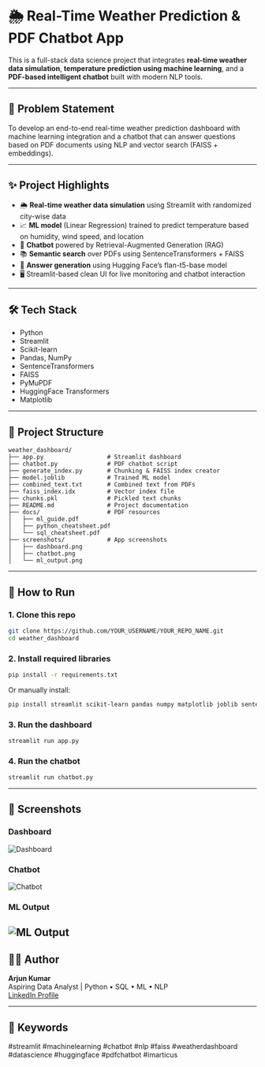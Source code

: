 
# 🌦️ Real-Time Weather Prediction & PDF Chatbot App

This is a full-stack data science project that integrates **real-time weather data simulation**, **temperature prediction using machine learning**, and a **PDF-based intelligent chatbot** built with modern NLP tools.

---

## 🧩 Problem Statement

To develop an end-to-end real-time weather prediction dashboard with machine learning integration and a chatbot that can answer questions based on PDF documents using NLP and vector search (FAISS + embeddings).

---

## ✨ Project Highlights

- 🌦️ **Real-time weather data simulation** using Streamlit with randomized city-wise data
- 📈 **ML model** (Linear Regression) trained to predict temperature based on humidity, wind speed, and location
- 🤖 **Chatbot** powered by Retrieval-Augmented Generation (RAG)
- 📚 **Semantic search** over PDFs using SentenceTransformers + FAISS
- 🧠 **Answer generation** using Hugging Face’s flan-t5-base model
- 🖥️ Streamlit-based clean UI for live monitoring and chatbot interaction

---

## 🛠️ Tech Stack

- Python
- Streamlit
- Scikit-learn
- Pandas, NumPy
- SentenceTransformers
- FAISS
- PyMuPDF
- HuggingFace Transformers
- Matplotlib

---

## 📂 Project Structure

```
weather_dashboard/
├── app.py                  # Streamlit dashboard
├── chatbot.py              # PDF chatbot script
├── generate_index.py       # Chunking & FAISS index creator
├── model.joblib            # Trained ML model
├── combined_text.txt       # Combined text from PDFs
├── faiss_index.idx         # Vector index file
├── chunks.pkl              # Pickled text chunks
├── README.md               # Project documentation
├── docs/                   # PDF resources
│   ├── ml_guide.pdf
│   ├── python_cheatsheet.pdf
│   └── sql_cheatsheet.pdf
├── screenshots/            # App screenshots
│   ├── dashboard.png
│   ├── chatbot.png
│   └── ml_output.png
```

---

## 🚀 How to Run

### 1. Clone this repo
```bash
git clone https://github.com/YOUR_USERNAME/YOUR_REPO_NAME.git
cd weather_dashboard
```

### 2. Install required libraries
```bash
pip install -r requirements.txt
```

Or manually install:
```bash
pip install streamlit scikit-learn pandas numpy matplotlib joblib sentence-transformers faiss-cpu PyMuPDF transformers
```

### 3. Run the dashboard
```bash
streamlit run app.py
```

### 4. Run the chatbot
```bash
streamlit run chatbot.py
```

---

## 📸 Screenshots

### Dashboard
![Dashboard](https://github.com/user-attachments/assets/1b503daf-f267-45c2-b850-939cc8c6c0f0)

### Chatbot
![Chatbot](https://github.com/user-attachments/assets/d557f001-158b-4179-984c-e710716d2400)

### ML Output
![ML Output](https://github.com/user-attachments/assets/1da748a1-2358-44c1-ad5d-165023279938)
---

## 🙋‍♂️ Author

**Arjun Kumar**  
Aspiring Data Analyst | Python • SQL • ML • NLP  
[LinkedIn Profile](https://www.linkedin.com/in/arjun-analytics)

---

## 📌 Keywords
#streamlit #machinelearning #chatbot #nlp #faiss #weatherdashboard #datascience #huggingface #pdfchatbot #imarticus
